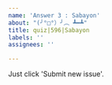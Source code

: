 ```yaml
---
name: 'Answer 3 : Sabayon'
about: "(╯°□°）╯︵ ┻━┻"
title: quiz|596|Sabayon
labels: ''
assignees: ''

---
```


Just click 'Submit new issue'.
